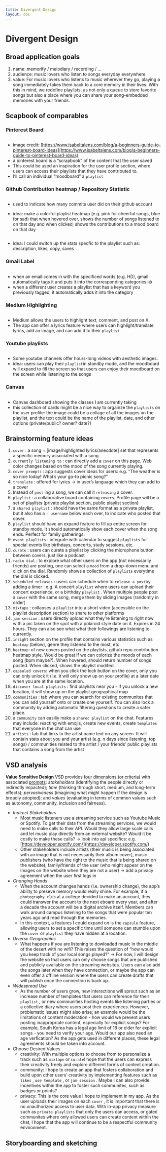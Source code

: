 ```yaml
---
title: Divergent-Design
layout: doc
---
```


# Divergent Design

## Broad application goals

1. name: memorify  / melodiary / recording / …
2. audience: music lovers who listen to songs everyday everywhere
3. value: For music lovers who listens to music wherever they go, playing a song immediately takes them back to a core memory in their lives. With this in mind, we redefine playlists, as not only a queue to store favorite songs but also a place where you can share your song-embedded memories with your friends.

## Scapbook of comparables


### Pinterest Board


<figure>
                      <img src="https://res.cloudinary.com/df2rp6zoo/image/upload/v1726608992/daovf5wvm9jzmaifbmoe.png" alt="">
                      <figcaption></figcaption>
                  </figure>

- image credit: [https://www.isabeltalens.com/blog/a-beginners-guide-to-pinterest-board-ideas](https://www.isabeltalens.com/blog/a-beginners-guide-to-pinterest-board-ideas)
- a pinterest board is a “scrapbook” of the content that the user saved
- This could be used an inspiration for the user profile section, where users can access their playlists that they have contributed to.
- I’ll call an individual “moodboard” a `playlist`

### **Github Contribution heatmap / Repository Statistic**


<figure>
                      <img src="https://res.cloudinary.com/df2rp6zoo/image/upload/v1726608993/ebbeqpjv9fxa4sc4wauk.png" alt="">
                      <figcaption></figcaption>
                  </figure>

- used to indicate how many commits user did on their github account
- idea: make a colorful playlist heatmap  (e.g. pink for cheerful songs, blue for sad) that when hovered over, shows the number of songs listened to on that day and when clicked, shows the contributions to a mood board on that day

	<figure>
	                      <img src="https://res.cloudinary.com/df2rp6zoo/image/upload/v1726608994/nwdne9hrqugtdaou4rzp.png" alt="">
	                      <figcaption></figcaption>
	                  </figure>

- idea: I could switch up the stats specfic to the playlist such as: description, likes, copy, saves

### Gmail Label


<figure>
                      <img src="https://res.cloudinary.com/df2rp6zoo/image/upload/v1726608995/kieieywc1jiqsc5bc3rz.png" alt="">
                      <figcaption></figcaption>
                  </figure>

- when an email comes in with the specificed words (e.g. HD), gmail automatically tags it and puts it into the corresponding categories `HD`
- when a different user creates a playlist that has a keyword you previously tagged, it automatically adds it into the category

### **Medium Highlighting**


<figure>
                      <img src="https://res.cloudinary.com/df2rp6zoo/image/upload/v1726608996/qfrbofup3ucwscyng0ti.png" alt="">
                      <figcaption></figcaption>
                  </figure>

- Medium allows the users to highlight text, comment, and post on X.
- The app can offer a lyrics feature where users can highlight/translate lyrics, add an image, and can add it to their `playlist`

### Youtube playlists


<figure>
                      <img src="https://res.cloudinary.com/df2rp6zoo/image/upload/v1726609001/haqclstjudf3bvcuhym2.png" alt="">
                      <figcaption></figcaption>
                  </figure>

- Some youtube channels offer hours-long videos with aesthetic images.
- idea: users can play their `playlist`in standby mode, and the moodboard will expand to fill the screen so that users can enjoy their moodboard on the screen while listening to the songs

### Canvas


<figure>
                      <img src="https://res.cloudinary.com/df2rp6zoo/image/upload/v1726609002/wyzvlzdrspyattsohjsy.png" alt="">
                      <figcaption></figcaption>
                  </figure>

- Canvas dashboard showing the classes I am currently taking
- this collection of cards might be a nice way to orgainze the `playlists` on the user profile: the image could be a collage of all the images on the playlist, and the text could be the name of the playlist, date, and other options (private/public? owner? date?)

## Brainstorming feature ideas

1. `cover` : a song + [image/highlighted lyrics/anecdote] set that represents a specific memory associated with a song.
2. `currently listening to` :  can directly add a `cover` on this page. Web color changes based on the mood of the song currently playing.
3. `cover prompts` : app suggests cover ideas for users: e.g. “The weather is so nice today! What’s your go-to picnic song?”
4. `translate` : offered for lyrics → in user’s language which they can add to a cover
5. Instead of `post` ing a song, we can call it `releasing` a cover.
6. `playlist` : a collaborative board containing `covers`. Profile page will be a set of playlists (private playlist section, public playlist section)
7. a `shared playlist` : should have the same format as a private playlist, but it also has a `- username` below each over, to indicate who posted that cover.
8. `playlist` should have an expand feature to fill up entire screen for standby mode. It should automatically show each cover when the song ends. Perfect for family gatherings.
9. `event playlists` : integrate with calendar to suggest `playlists` for special events like birthdays, concerts, study sessions, etc.
10. `curate` : users can curate a playlist by clicking the microphone button between covers, just like a podcast
11. `radio dial` : to explore what other users on the app (not necessarily friends) are posting, one can select a `mood` from a drop-down menu and click on the dial. Randomly shows a collection of `playlists` everytime the dial is clicked.
12. `scheduled releases` : users can schedule when to `release a post`by adding a timer : e.g. A concert `playlist` where users can upload their concert experience, or a birthday `playlist` . When multiple people post a `cover` with the same song, merge them by sliding images (randomly in order)
13. `mixtape` : collapses a `playlist` into a short video (accessible on the playlist description section) to share to other platforms
14. `jam session` : users directly upload what they’re listening to right now with a pic taken on the spot with a polaroid style date on it. Expires in 24 hours. They can also see what what their followings are listening to currently.
15. `insight` section on the profile that contains various statistics such as `heatmap` (below), genre they listened to the most, etc.
16. `heatmap`: of new covers posted on the playlists, github repo contribution heatmap style. Would be great if we can colorize the moods of each song (bpm maybe?). When hovered, should return number of songs posted. When clicked, shows the playlist modifed.
17. `capsuled covers`: when you click the lock button on the cover,  only you can only unlock it (i.e. it will only show up on your profile) at a later date when you are at the same location.
18. `discover local playlists` : find playlists near you - if you unlock a new location, it will show up on the playlist geographical map
19. `communities` : tab where you can search for existing communites that you can add yourself onto or create one yourself. You can also lock a community by adding automatic filtering questions to create a safer place.
20. a `community` can easiliy make a `shared playlist` on the chat. Features may include: reacting with emojis, create new events, create `templates` that everyone in the chat can use
21. `artists` : tab that links to the artist name text on any screen. It will contain stats about you and your artist (e.g. n days since listening, top songs) / communities related to the artist / your friends’ public playlists that contains a song from the artist

## VSD analysis


**Value Sensitive Design** VSD provides [four dimensions (or criteria)](https://envisioningcards.vsdesign.org/) with associated [prompts](https://canvas.mit.edu/courses/27993/files?preview=4549666): _stakeholders_ (identifying the people directly or indirectly impacted); _time_ (thinking through short, medium, and long-term effects); _pervasiveness_ (imagining what might happen if the design is broadly adopted); and _values_ (evaluating in terms of common values such as autonomy, community, inclusion and fairness). 

- _Indirect Stakeholders_
	- Most music listeners use a streaming service such as Youtube Music or Spotify. To get their data from the streaming services, we would need to make calls to their API. Would they allow large scale calls and let music play directly from an external website? Would it be costly to make these calls? → look into api specifics: e.g.[https://developer.spotify.com/](https://developer.spotify.com/)
	- Other stakeholders include artists (their music is being associated with an image that is not necessarily their album cover), music publishers (who have the right to the music that is being shared on the website), family/friends of the user (who might appear on the images on the website when they are not a user) → add a privacy agreement when the user first logs in
- _Changing Hands_
	- When the account changes hands (i.e. ownership change), the app’s ability to preseve memory would really shine. For example, if a `photography club` at a college decided to make an account, they could transwer the account to the next eboard every year, and after a decade the account will be a digital archive itself. Members can walk around campus listening to the songs that were popular ten years ago and read through the memories.
	- In this context, a features I could expand on is the `capsule` feature, allowing users to set a specific time until someone can stumble upon the `cover` or `playlist` they have hidden at a location.
- _Diverse Geographies_
	- What happens if you are listening to dowloaded music in the middle of the desert with no wifi? This raises the question of “how would you keep track of your local songs played?” → For now, I will design the website so that users can only choose songs that are published and publicly available on the streaming websites. Users can also add the songs later when they have connection, or maybe the app can even offer a offline version where the users can create drafts that will publish once the connection is back up.
- _Widespread Use_
	- As the number of users grow, new interactions will sprout such as an increase number of templates that users can reference for their `playlist` , or new communities hosting events like listening parties or a collective diary where users post their experiences. However, problematic issues might also arise; an example would be the limitations of content moderation - how would we prevent users posting inappropriate content, especially for explicit songs? For example, South Korea has a legal age limit of 18 or older for explicit songs - you need to verify your age. Would our app also need an age verfication? As the app gets used in different places, these legal agreements should be taken into account.
- Choose Desired Values
	- creativity: With multiple options to choose from to personalize a track such as `mixtape` or `curate`I hope that the users can express their creativity freely and explore different forms of content creation.
	- community: I hope to create an app that fosters collaboration and build upon other users’ creativity by implementing features such as `likes` , `use template` , or `jam session` . Maybe I can also provide incentives within the app to foster such communites, such as badges or points?
	- privacy: This is the core value I hope to implement in my app. As the user uploads their images on each `cover` , it is important that there is no unauthorized access to user data. With in-app privacy measure such as `private playlists` that only the users can access, or gated communites where only allowed users can create content within the chat, I hope that the app will continue to be a respectful community environment.

## **Storyboarding and sketching**


<figure>
                      <img src="https://res.cloudinary.com/df2rp6zoo/image/upload/v1726609005/qjxc66ca1py8y7kle846.jpg" alt="">
                      <figcaption></figcaption>
                  </figure>


